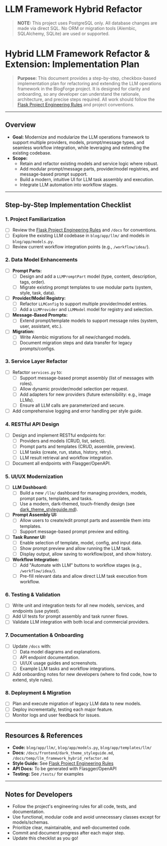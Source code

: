 # LLM Framework Hybrid Refactor

> **NOTE:** This project uses PostgreSQL only. All database changes are made via direct SQL. No ORM or migration tools (Alembic, SQLAlchemy, SQLite) are used or supported.

# Hybrid LLM Framework Refactor & Extension: Implementation Plan

> **Purpose:**
> This document provides a step-by-step, checkbox-based implementation plan for refactoring and extending the LLM operations framework in the BlogForge project. It is designed for clarity and onboarding, so any developer can understand the rationale, architecture, and precise steps required. All work should follow the [Flask Project Engineering Rules](../frontend/dark_theme_styleguide.md) and project conventions.

---

## **Overview**

- **Goal:** Modernize and modularize the LLM operations framework to support multiple providers, models, prompt/message types, and seamless workflow integration, while leveraging and extending the existing codebase.
- **Scope:**
  - Retain and refactor existing models and service logic where robust.
  - Add modular prompt/message parts, provider/model registries, and message-based prompt support.
  - Build a modern, intuitive UI for LLM task assembly and execution.
  - Integrate LLM automation into workflow stages.

---

## **Step-by-Step Implementation Checklist**

### **1. Project Familiarization**
- [ ] Review the [Flask Project Engineering Rules](../frontend/dark_theme_styleguide.md) and `/docs` for conventions.
- [ ] Explore the existing LLM codebase in `blog/app/llm/` and models in `blog/app/models.py`.
- [ ] Review current workflow integration points (e.g., `/workflow/idea/`).

### **2. Data Model Enhancements**
- [ ] **Prompt Parts:**
  - [ ] Design and add a `LLMPromptPart` model (type, content, description, tags, order).
  - [ ] Migrate existing prompt templates to use modular parts (system, style, task, data).
- [ ] **Provider/Model Registry:**
  - [ ] Refactor `LLMConfig` to support multiple provider/model entries.
  - [ ] Add a `LLMProvider` and `LLMModel` model for registry and selection.
- [ ] **Message-Based Prompts:**
  - [ ] Extend prompt/template models to support message roles (system, user, assistant, etc.).
- [ ] **Migration:**
  - [ ] Write Alembic migrations for all new/changed models.
  - [ ] Document migration steps and data transfer for legacy prompts/configs.

### **3. Service Layer Refactor**
- [ ] Refactor `services.py` to:
  - [ ] Support message-based prompt assembly (list of messages with roles).
  - [ ] Allow dynamic provider/model selection per request.
  - [ ] Add adapters for new providers (future extensibility: e.g., image LLMs).
  - [ ] Ensure all LLM calls are parameterized and secure.
- [ ] Add comprehensive logging and error handling per style guide.

### **4. RESTful API Design**
- [ ] Design and implement RESTful endpoints for:
  - [ ] Providers and models (CRUD, list, select).
  - [ ] Prompt parts and templates (CRUD, assemble, preview).
  - [ ] LLM tasks (create, run, status, history, retry).
  - [ ] LLM result retrieval and workflow integration.
- [ ] Document all endpoints with Flasgger/OpenAPI.

### **5. UI/UX Modernization**
- [ ] **LLM Dashboard:**
  - [ ] Build a new `/llm/` dashboard for managing providers, models, prompt parts, templates, and tasks.
  - [ ] Use a modern, dark-themed, touch-friendly design (see [dark_theme_styleguide.md](../frontend/dark_theme_styleguide.md)).
- [ ] **Prompt Assembly UI:**
  - [ ] Allow users to create/edit prompt parts and assemble them into templates.
  - [ ] Support message-based prompt preview and editing.
- [ ] **Task Runner UI:**
  - [ ] Enable selection of template, model, config, and input data.
  - [ ] Show prompt preview and allow running the LLM task.
  - [ ] Display output, allow saving to workflow/post, and show history.
- [ ] **Workflow Integration:**
  - [ ] Add "Automate with LLM" buttons to workflow stages (e.g., `/workflow/idea/`).
  - [ ] Pre-fill relevant data and allow direct LLM task execution from workflow.

### **6. Testing & Validation**
- [ ] Write unit and integration tests for all new models, services, and endpoints (use pytest).
- [ ] Add UI tests for prompt assembly and task runner flows.
- [ ] Validate LLM integration with both local and commercial providers.

### **7. Documentation & Onboarding**
- [ ] Update `/docs` with:
  - [ ] Data model diagrams and explanations.
  - [ ] API endpoint documentation.
  - [ ] UI/UX usage guides and screenshots.
  - [ ] Example LLM tasks and workflow integrations.
- [ ] Add onboarding notes for new developers (where to find code, how to extend, style rules).

### **8. Deployment & Migration**
- [ ] Plan and execute migration of legacy LLM data to new models.
- [ ] Deploy incrementally, testing each major feature.
- [ ] Monitor logs and user feedback for issues.

---

## **Resources & References**
- **Code:** `blog/app/llm/`, `blog/app/models.py`, `blog/app/templates/llm/`
- **Docs:** `/docs/frontend/dark_theme_styleguide.md`, `/docs/temp/llm_framework_hybrid_refactor.md`
- **Style Guide:** See [Flask Project Engineering Rules](../frontend/dark_theme_styleguide.md)
- **API Docs:** To be generated with Flasgger/OpenAPI
- **Testing:** See `/tests/` for examples

---

## **Notes for Developers**
- Follow the project's engineering rules for all code, tests, and documentation.
- Use functional, modular code and avoid unnecessary classes except for models/schemas.
- Prioritize clear, maintainable, and well-documented code.
- Commit and document progress after each major step.
- Update this checklist as you go! 